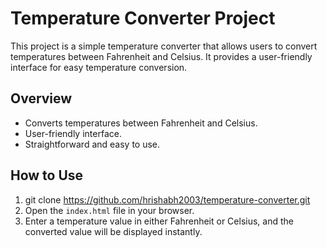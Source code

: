 # Temperature Converter Project

This project is a simple temperature converter that allows users to convert temperatures between Fahrenheit and Celsius. It provides a user-friendly interface for easy temperature conversion.

## Overview

- Converts temperatures between Fahrenheit and Celsius.
- User-friendly interface.
- Straightforward and easy to use.

## How to Use

1. git clone https://github.com/hrishabh2003/temperature-converter.git
2. Open the `index.html` file in your browser.
3. Enter a temperature value in either Fahrenheit or Celsius, and the converted value will be displayed instantly.
